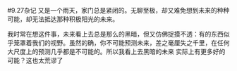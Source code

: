 #9.27杂记
又是一个雨天，家门总是紧闭的。无聊至极，却又难免想到未来的种种可能，却无法抵达那种积极阳光的未来。

我时常在想这件事，未来看上去总是那么的黑暗，但又仿佛捉摸不透：有的东西似乎笼罩着我们的视野。虽然的确，你不可能预测未来，差之毫厘失之千里，在任何大尺度上的预测几乎都是不可能的。所以我看上去黑暗的未来
实际上有更多好的可能？这也太荒谬了
